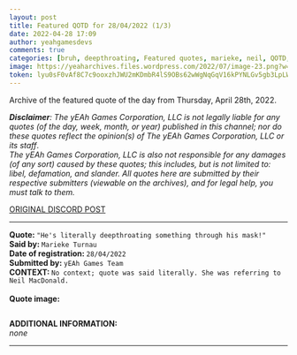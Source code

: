 ```yaml
---
layout: post
title: Featured QOTD for 28/04/2022 (1/3)
date: 2022-04-28 17:09
author: yeahgamesdevs
comments: true
categories: [bruh, deepthroating, Featured quotes, marieke, neil, QOTD, Quotes]
image: https://yeaharchives.files.wordpress.com/2022/07/image-23.png?w=507
token: lyu0sF0vAf8C7c9ooxzhJWU2mKDmbR4lS9OBs62wWgNqGqV16kPYNLGv5gb3LpLWxn6B2UzQa273vWbuvVYeSER4iaDmA6SYRKoXEZjl9UDB1s8wMY1tVr6TmfvFcCA7TG0x2bVMqcDO
---
```

<!-- wp:paragraph -->
<p>Archive of the featured quote of the day from Thursday, April 28th, 2022. </p>
<!-- /wp:paragraph -->

<!-- wp:paragraph -->
<p><em><strong>Disclaimer</strong>: The yEAh Games Corporation, LLC is not legally liable for any quotes (of the day, week, month, or year) published in this channel; nor do these quotes reflect the opinion(s) of The yEAh Games Corporation, LLC or its staff</em>.<br><em>The yEAh Games Corporation, LLC is also not responsible for any damages (of any sort) caused by these quotes; this includes, but is not limited to: libel, defamation, and slander. All quotes here are submitted by their respective submitters (viewable on the archives), and for legal help, you must talk to them.</em><br><a href="https://cdn.discordapp.com/attachments/958100064079839303/964566123628609628/unknown.png"></a></p>
<!-- /wp:paragraph -->

<!-- wp:buttons {"layout":{"type":"flex","justifyContent":"left"}} -->
<div class="wp-block-buttons"><!-- wp:button {"textColor":"vivid-cyan-blue","align":"center","style":{"border":{"radius":"18px"}},"className":"is-style-fill"} -->
<div class="wp-block-button aligncenter is-style-fill"><a class="wp-block-button__link has-vivid-cyan-blue-color has-text-color wp-element-button" href="https://discord.com/channels/887052880782176266/958100064079839303/969406668855210004" style="border-radius:18px;">ORIGINAL DISCORD POST</a></div>
<!-- /wp:button --></div>
<!-- /wp:buttons -->

<!-- wp:separator {"align":"center","className":"is-style-wide"} -->
<hr class="wp-block-separator aligncenter has-alpha-channel-opacity is-style-wide" />
<!-- /wp:separator -->

<!-- wp:paragraph -->
<p><strong>Quote: </strong><code>"He's literally deepthroating something through his mask!"</code><br><strong>Said by: </strong><code>Marieke Turnau</code><br><strong>Date of registration: </strong><code>28/04/2022</code> <br><strong>Submitted by: </strong><code>yEAh Games Team</code><br><strong>CONTEXT: </strong><code>No context; quote was said literally. She was referring to Neil MacDonald.<br></code><br><strong>Quote image:</strong></p>
<!-- /wp:paragraph -->

<!-- wp:image {"id":777,"sizeSlug":"large","linkDestination":"none"} -->
<figure class="wp-block-image size-large"><img src="https://yeaharchives.files.wordpress.com/2022/07/image-23.png?w=507" alt="" class="wp-image-777" /></figure>
<!-- /wp:image -->

<!-- wp:paragraph -->
<p><strong>ADDITIONAL INFORMATION:</strong><br><em>none</em></p>
<!-- /wp:paragraph -->

<!-- wp:separator {"className":"is-style-wide"} -->
<hr class="wp-block-separator has-alpha-channel-opacity is-style-wide" />
<!-- /wp:separator -->
